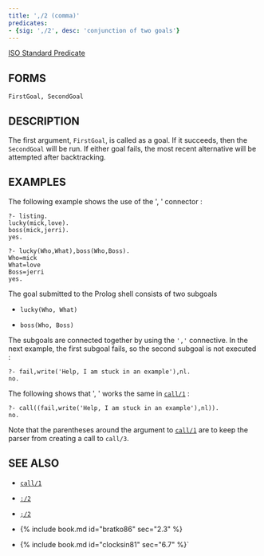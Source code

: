 ```yaml
---
title: ',/2 (comma)'
predicates:
- {sig: ',/2', desc: 'conjunction of two goals'}
---
```

[ISO Standard Predicate](https://www.deransart.fr/prolog/bips.html#and)



## FORMS
```
FirstGoal, SecondGoal
```

## DESCRIPTION

The first argument, `FirstGoal`, is called as a goal. If it succeeds, then the `SecondGoal` will be run. If either goal fails, the most recent alternative will be attempted after backtracking.

## EXAMPLES

The following example shows the use of the ', ' connector :

```
?- listing.
lucky(mick,love).
boss(mick,jerri).
yes.

?- lucky(Who,What),boss(Who,Boss).
Who=mick
What=love
Boss=jerri
yes.
```

The goal submitted to the Prolog shell consists of two subgoals

- `lucky(Who, What)`

- `boss(Who, Boss)`

The subgoals are connected together by using the `','` connective. In the next example, the first subgoal fails, so the second subgoal is not executed :

```
?- fail,write('Help, I am stuck in an example'),nl.
no.
```

The following shows that ', ' works the same in [`call/1`](call.html) :

```
?- call((fail,write('Help, I am stuck in an example'),nl)).
no.
```

Note that the parentheses around the argument to [`call/1`](call.html) are to keep the parser from creating a call to `call/3`.


## SEE ALSO

- [`call/1`](call.html)
- [`:/2`](colon.html)
- [`;/2`](semicolon.html)

- {% include book.md id="bratko86"   sec="2.3" %}
- {% include book.md id="clocksin81" sec="6.7" %}`
